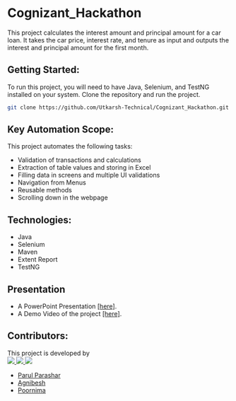 # Cognizant_Hackathon
This project calculates the interest amount and principal amount for a car loan. It takes the car price, 
interest rate, and tenure as input and outputs the interest and principal amount for the first month.

## Getting Started:

To run this project, you will need to have Java, Selenium, and TestNG installed on your system.
Clone the repository and run the project.
```bash
git clone https://github.com/Utkarsh-Technical/Cognizant_Hackathon.git
```

## Key Automation Scope:

This project automates the following tasks:

- Validation of transactions and calculations
- Extraction of table values and storing in Excel
- Filling data in screens and multiple UI validations
- Navigation from Menus
- Reusable methods
- Scrolling down in the webpage

## Technologies:

- Java
- Selenium
- Maven
- Extent Report
- TestNG

## Presentation

- A PowerPoint Presentation <a href="">[here]</a>.
- A Demo Video of the project <a href="https://www.youtube.com/watch?v=iedYpxoEQl0">[here]</a>.

## Contributors:
This project is developed by
<a href = "https://github.com/Utkarsh-Technical/Cognizant_Hackathon/graphs/contributors">  
  <img src="https://contrib.rocks/image?repo=Utkarsh-Technical/Cognizant_Hackathon" />
  <img src="https://contrib.rocks/image?repo=AMITYADAV88744/as_fashion" />
  <img src="https://contrib.rocks/image?repo=krp1998/chat-app" />
  - Parul Parashar
  - Agnibesh
  - Poornima
</a>
